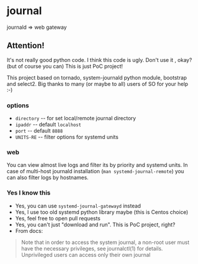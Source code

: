 # journal
journald => web gateway

## Attention!

It's not really good python code. I think this code is ugly. Don't use it , okay? (but of course you can)
This is just PoC project!

[scrn]: https://github.com/skob/journal/blob/master/screenshot.png ""

This project based on tornado, system-journald python module, bootstrap and select2. Big thanks to many (or maybe to all) users of SO for your help :-)

### options
- `directory` -- for set local/remote journal directory
- `ipaddr` -- default `localhost`
- `port` -- default `8888`
- `UNITS-RE` -- filter options for systemd units

### web
You can view almost live logs and filter its by priority and systemd units.
In case of multi-host journald installation (`man systemd-journal-remote`) you can also filter logs by hostnames.

### Yes I know this
* Yes, you can use `systemd-journal-gatewayd` instead
* Yes, I use too old systemd python library maybe (this is Centos choice)
* Yes, feel free to open pull requests
* Yes, you can't just "download and run". This is PoC project, right?
* From docs:
> Note that in order to access the system journal, a non-root user must have the necessary privileges, see journalctl(1) for details. Unprivileged users can access only their own journal
